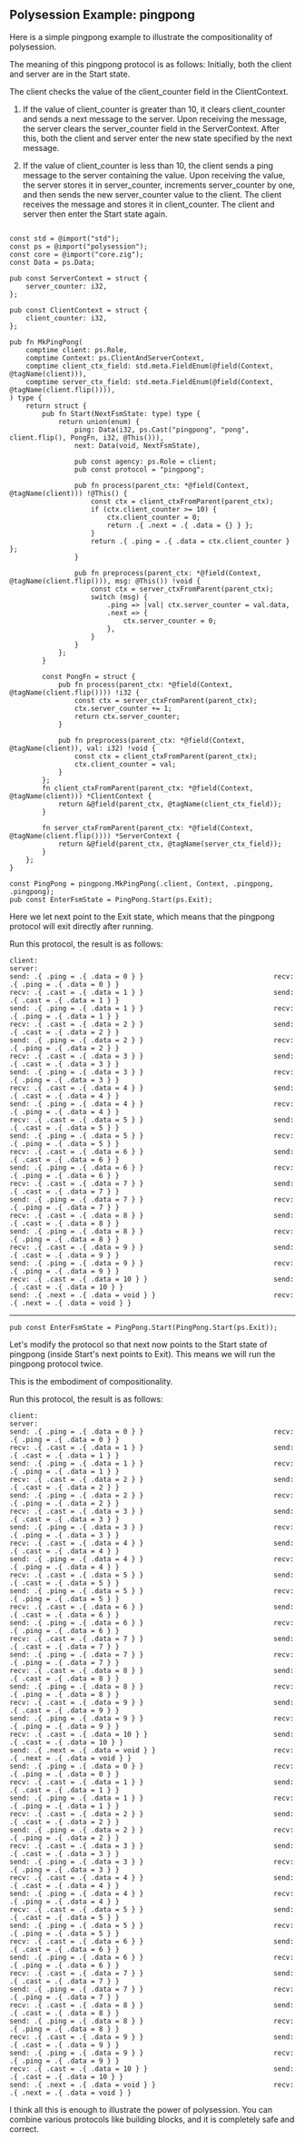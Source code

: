## Polysession Example: pingpong


Here is a simple pingpong example to illustrate the compositionality of polysession.


The meaning of this pingpong protocol is as follows:
Initially, both the client and server are in the Start state.

The client checks the value of the client_counter field in the ClientContext.

1. If the value of client_counter is greater than 10, it clears client_counter and sends a next message to the server. Upon receiving the message, the server clears the server_counter field in the ServerContext. After this, both the client and server enter the new state specified by the next message.

2. If the value of client_counter is less than 10, the client sends a ping message to the server containing the value. Upon receiving the value, the server stores it in server_counter, increments server_counter by one, and then sends the new server_counter value to the client. The client receives the message and stores it in client_counter. The client and server then enter the Start state again.

```zig

const std = @import("std");
const ps = @import("polysession");
const core = @import("core.zig");
const Data = ps.Data;

pub const ServerContext = struct {
    server_counter: i32,
};

pub const ClientContext = struct {
    client_counter: i32,
};

pub fn MkPingPong(
    comptime client: ps.Role,
    comptime Context: ps.ClientAndServerContext,
    comptime client_ctx_field: std.meta.FieldEnum(@field(Context, @tagName(client))),
    comptime server_ctx_field: std.meta.FieldEnum(@field(Context, @tagName(client.flip()))),
) type {
    return struct {
        pub fn Start(NextFsmState: type) type {
            return union(enum) {
                ping: Data(i32, ps.Cast("pingpong", "pong", client.flip(), PongFn, i32, @This())),
                next: Data(void, NextFsmState),

                pub const agency: ps.Role = client;
                pub const protocol = "pingpong";

                pub fn process(parent_ctx: *@field(Context, @tagName(client))) !@This() {
                    const ctx = client_ctxFromParent(parent_ctx);
                    if (ctx.client_counter >= 10) {
                        ctx.client_counter = 0;
                        return .{ .next = .{ .data = {} } };
                    }
                    return .{ .ping = .{ .data = ctx.client_counter } };
                }

                pub fn preprocess(parent_ctx: *@field(Context, @tagName(client.flip())), msg: @This()) !void {
                    const ctx = server_ctxFromParent(parent_ctx);
                    switch (msg) {
                        .ping => |val| ctx.server_counter = val.data,
                        .next => {
                            ctx.server_counter = 0;
                        },
                    }
                }
            };
        }

        const PongFn = struct {
            pub fn process(parent_ctx: *@field(Context, @tagName(client.flip()))) !i32 {
                const ctx = server_ctxFromParent(parent_ctx);
                ctx.server_counter += 1;
                return ctx.server_counter;
            }

            pub fn preprocess(parent_ctx: *@field(Context, @tagName(client)), val: i32) !void {
                const ctx = client_ctxFromParent(parent_ctx);
                ctx.client_counter = val;
            }
        };
        fn client_ctxFromParent(parent_ctx: *@field(Context, @tagName(client))) *ClientContext {
            return &@field(parent_ctx, @tagName(client_ctx_field));
        }

        fn server_ctxFromParent(parent_ctx: *@field(Context, @tagName(client.flip()))) *ServerContext {
            return &@field(parent_ctx, @tagName(server_ctx_field));
        }
    };
}

```

```zig
const PingPong = pingpong.MkPingPong(.client, Context, .pingpong, .pingpong);
pub const EnterFsmState = PingPong.Start(ps.Exit);
```

Here we let next point to the Exit state, which means that the pingpong protocol will exit directly after running.

Run this protocol, the result is as follows:

```shell
client:                                                          server:
send: .{ .ping = .{ .data = 0 } }                                recv: .{ .ping = .{ .data = 0 } }
recv: .{ .cast = .{ .data = 1 } }                                send: .{ .cast = .{ .data = 1 } }
send: .{ .ping = .{ .data = 1 } }                                recv: .{ .ping = .{ .data = 1 } }
recv: .{ .cast = .{ .data = 2 } }                                send: .{ .cast = .{ .data = 2 } }
send: .{ .ping = .{ .data = 2 } }                                recv: .{ .ping = .{ .data = 2 } }
recv: .{ .cast = .{ .data = 3 } }                                send: .{ .cast = .{ .data = 3 } }
send: .{ .ping = .{ .data = 3 } }                                recv: .{ .ping = .{ .data = 3 } }
recv: .{ .cast = .{ .data = 4 } }                                send: .{ .cast = .{ .data = 4 } }
send: .{ .ping = .{ .data = 4 } }                                recv: .{ .ping = .{ .data = 4 } }
recv: .{ .cast = .{ .data = 5 } }                                send: .{ .cast = .{ .data = 5 } }
send: .{ .ping = .{ .data = 5 } }                                recv: .{ .ping = .{ .data = 5 } }
recv: .{ .cast = .{ .data = 6 } }                                send: .{ .cast = .{ .data = 6 } }
send: .{ .ping = .{ .data = 6 } }                                recv: .{ .ping = .{ .data = 6 } }
recv: .{ .cast = .{ .data = 7 } }                                send: .{ .cast = .{ .data = 7 } }
send: .{ .ping = .{ .data = 7 } }                                recv: .{ .ping = .{ .data = 7 } }
recv: .{ .cast = .{ .data = 8 } }                                send: .{ .cast = .{ .data = 8 } }
send: .{ .ping = .{ .data = 8 } }                                recv: .{ .ping = .{ .data = 8 } }
recv: .{ .cast = .{ .data = 9 } }                                send: .{ .cast = .{ .data = 9 } }
send: .{ .ping = .{ .data = 9 } }                                recv: .{ .ping = .{ .data = 9 } }
recv: .{ .cast = .{ .data = 10 } }                               send: .{ .cast = .{ .data = 10 } }
send: .{ .next = .{ .data = void } }                             recv: .{ .next = .{ .data = void } }
```
---------------------------------------------

```zig
pub const EnterFsmState = PingPong.Start(PingPong.Start(ps.Exit));
```

Let's modify the protocol so that next now points to the Start state of pingpong (inside Start's next points to Exit). This means we will run the pingpong protocol twice.

This is the embodiment of compositionality.

Run this protocol, the result is as follows:

```shell
client:                                                          server:                                                     
send: .{ .ping = .{ .data = 0 } }                                recv: .{ .ping = .{ .data = 0 } }    
recv: .{ .cast = .{ .data = 1 } }                                send: .{ .cast = .{ .data = 1 } }    
send: .{ .ping = .{ .data = 1 } }                                recv: .{ .ping = .{ .data = 1 } }    
recv: .{ .cast = .{ .data = 2 } }                                send: .{ .cast = .{ .data = 2 } }    
send: .{ .ping = .{ .data = 2 } }                                recv: .{ .ping = .{ .data = 2 } }    
recv: .{ .cast = .{ .data = 3 } }                                send: .{ .cast = .{ .data = 3 } }    
send: .{ .ping = .{ .data = 3 } }                                recv: .{ .ping = .{ .data = 3 } }    
recv: .{ .cast = .{ .data = 4 } }                                send: .{ .cast = .{ .data = 4 } }    
send: .{ .ping = .{ .data = 4 } }                                recv: .{ .ping = .{ .data = 4 } }    
recv: .{ .cast = .{ .data = 5 } }                                send: .{ .cast = .{ .data = 5 } }    
send: .{ .ping = .{ .data = 5 } }                                recv: .{ .ping = .{ .data = 5 } }    
recv: .{ .cast = .{ .data = 6 } }                                send: .{ .cast = .{ .data = 6 } }    
send: .{ .ping = .{ .data = 6 } }                                recv: .{ .ping = .{ .data = 6 } }    
recv: .{ .cast = .{ .data = 7 } }                                send: .{ .cast = .{ .data = 7 } }    
send: .{ .ping = .{ .data = 7 } }                                recv: .{ .ping = .{ .data = 7 } }    
recv: .{ .cast = .{ .data = 8 } }                                send: .{ .cast = .{ .data = 8 } }    
send: .{ .ping = .{ .data = 8 } }                                recv: .{ .ping = .{ .data = 8 } }    
recv: .{ .cast = .{ .data = 9 } }                                send: .{ .cast = .{ .data = 9 } }    
send: .{ .ping = .{ .data = 9 } }                                recv: .{ .ping = .{ .data = 9 } }    
recv: .{ .cast = .{ .data = 10 } }                               send: .{ .cast = .{ .data = 10 } }    
send: .{ .next = .{ .data = void } }                             recv: .{ .next = .{ .data = void } }    
send: .{ .ping = .{ .data = 0 } }                                recv: .{ .ping = .{ .data = 0 } }    
recv: .{ .cast = .{ .data = 1 } }                                send: .{ .cast = .{ .data = 1 } }    
send: .{ .ping = .{ .data = 1 } }                                recv: .{ .ping = .{ .data = 1 } }    
recv: .{ .cast = .{ .data = 2 } }                                send: .{ .cast = .{ .data = 2 } }    
send: .{ .ping = .{ .data = 2 } }                                recv: .{ .ping = .{ .data = 2 } }    
recv: .{ .cast = .{ .data = 3 } }                                send: .{ .cast = .{ .data = 3 } }    
send: .{ .ping = .{ .data = 3 } }                                recv: .{ .ping = .{ .data = 3 } }    
recv: .{ .cast = .{ .data = 4 } }                                send: .{ .cast = .{ .data = 4 } }    
send: .{ .ping = .{ .data = 4 } }                                recv: .{ .ping = .{ .data = 4 } }    
recv: .{ .cast = .{ .data = 5 } }                                send: .{ .cast = .{ .data = 5 } }    
send: .{ .ping = .{ .data = 5 } }                                recv: .{ .ping = .{ .data = 5 } }    
recv: .{ .cast = .{ .data = 6 } }                                send: .{ .cast = .{ .data = 6 } }    
send: .{ .ping = .{ .data = 6 } }                                recv: .{ .ping = .{ .data = 6 } }    
recv: .{ .cast = .{ .data = 7 } }                                send: .{ .cast = .{ .data = 7 } }    
send: .{ .ping = .{ .data = 7 } }                                recv: .{ .ping = .{ .data = 7 } }    
recv: .{ .cast = .{ .data = 8 } }                                send: .{ .cast = .{ .data = 8 } }    
send: .{ .ping = .{ .data = 8 } }                                recv: .{ .ping = .{ .data = 8 } }    
recv: .{ .cast = .{ .data = 9 } }                                send: .{ .cast = .{ .data = 9 } }    
send: .{ .ping = .{ .data = 9 } }                                recv: .{ .ping = .{ .data = 9 } }    
recv: .{ .cast = .{ .data = 10 } }                               send: .{ .cast = .{ .data = 10 } }    
send: .{ .next = .{ .data = void } }                             recv: .{ .next = .{ .data = void } }    

```

I think all this is enough to illustrate the power of polysession. You can combine various protocols like building blocks, and it is completely safe and correct.

